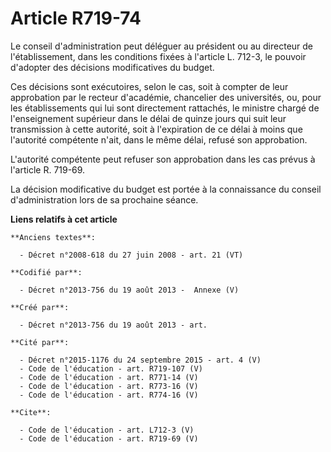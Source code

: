 # Article R719-74

Le conseil d'administration peut déléguer au président ou au directeur de l'établissement, dans les conditions fixées à
l'article L. 712-3, le pouvoir d'adopter des décisions modificatives du budget. 

Ces décisions sont exécutoires, selon le cas, soit à compter de leur approbation par le recteur d'académie, chancelier des
universités, ou, pour les établissements qui lui sont directement rattachés, le ministre chargé de l'enseignement supérieur
dans le délai de quinze jours qui suit leur transmission à cette autorité, soit à l'expiration de ce délai à moins que
l'autorité compétente n'ait, dans le même délai, refusé son approbation. 

L'autorité compétente peut refuser son approbation dans les cas prévus à l'article R. 719-69. 

La décision modificative du budget est portée à la connaissance du conseil d'administration lors de sa prochaine séance.

**Liens relatifs à cet article**

	**Anciens textes**:

	  - Décret n°2008-618 du 27 juin 2008 - art. 21 (VT)

	**Codifié par**:

	  - Décret n°2013-756 du 19 août 2013 -  Annexe (V)

	**Créé par**:

	  - Décret n°2013-756 du 19 août 2013 - art.

	**Cité par**:

	  - Décret n°2015-1176 du 24 septembre 2015 - art. 4 (V)
	  - Code de l'éducation - art. R719-107 (V)
	  - Code de l'éducation - art. R771-14 (V)
	  - Code de l'éducation - art. R773-16 (V)
	  - Code de l'éducation - art. R774-16 (V)

	**Cite**:

	  - Code de l'éducation - art. L712-3 (V)
	  - Code de l'éducation - art. R719-69 (V)
